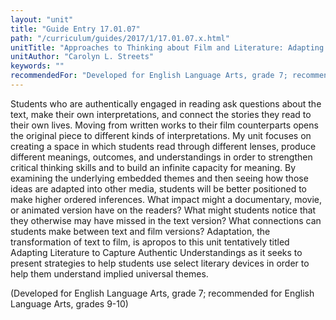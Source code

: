 ```yaml
---
layout: "unit"
title: "Guide Entry 17.01.07"
path: "/curriculum/guides/2017/1/17.01.07.x.html"
unitTitle: "Approaches to Thinking about Film and Literature: Adapting Literature to Capture Authentic Understandings"
unitAuthor: "Carolyn L. Streets"
keywords: ""
recommendedFor: "Developed for English Language Arts, grade 7; recommended for English Language Arts, grades 9-10"
---
```

<main>
 <p>
  Students who are authentically engaged in reading ask questions about the text, make their own interpretations, and connect the stories they read to their own lives. Moving from written works to their film counterparts opens the original piece to different kinds of interpretations. My unit focuses on creating a space in which students read through different lenses, produce different meanings, outcomes, and understandings in order to strengthen critical thinking skills and to build an infinite capacity for meaning. By examining the underlying embedded themes and then seeing how those ideas are adapted into other media, students will be better positioned to make higher ordered inferences. What impact might a documentary, movie, or animated version have on the readers? What might students notice that they otherwise may have missed in the text version? What connections can students make between text and film versions? Adaptation, the transformation of text to film, is apropos to this unit tentatively titled Adapting Literature to Capture Authentic Understandings as it seeks to present strategies to help students use select literary devices in order to help them understand implied universal themes.
 </p>
 <p>
  (Developed for English Language Arts, grade 7; recommended for English Language Arts, grades 9-10)
 </p>
</main>